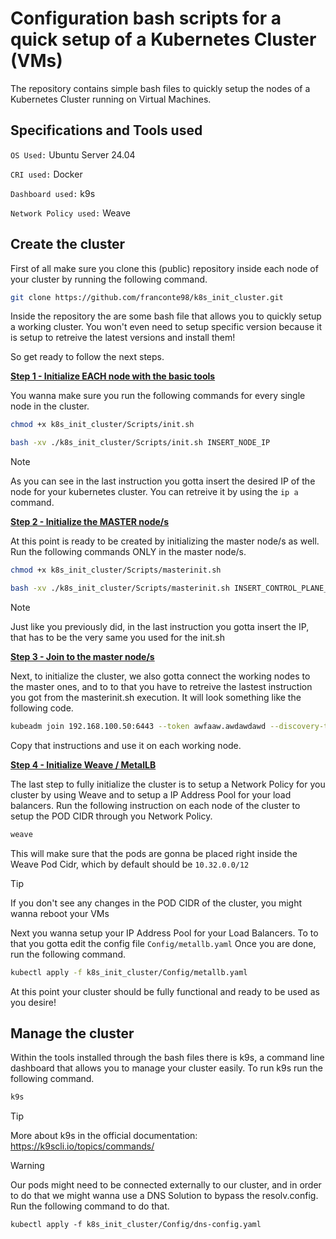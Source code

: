 # Configuration bash scripts for a quick setup of a Kubernetes Cluster (VMs)

The repository contains simple bash files to quickly setup the nodes of a Kubernetes Cluster running on Virtual Machines.

## Specifications and Tools used

` OS Used: ` Ubuntu Server 24.04  

` CRI used: ` Docker

` Dashboard used: ` k9s

` Network Policy used: ` Weave

## Create the cluster

First of all make sure you clone this (public) repository inside each node of your cluster by running the following command.

```bash
git clone https://github.com/franconte98/k8s_init_cluster.git
```

Inside the repository the are some bash file that allows you to quickly setup a working cluster. You won't even need to setup specific version because it is setup to retreive the latest versions and install them! 

So get ready to follow the next steps.

<ins>**Step 1 - Initialize EACH node with the basic tools**</ins>

You wanna make sure you run the following commands for every single node in the cluster.

```bash
chmod +x k8s_init_cluster/Scripts/init.sh
```
```bash
bash -xv ./k8s_init_cluster/Scripts/init.sh INSERT_NODE_IP
```

> [!NOTE]
> As you can see in the last instruction you gotta insert the desired IP of the node for your kubernetes cluster. You can retreive it by using the ```ip a``` command.

<ins>**Step 2 - Initialize the MASTER node/s**</ins>

At this point is ready to be created by initializing the master node/s as well. Run the following commands ONLY in the master node/s.

```bash
chmod +x k8s_init_cluster/Scripts/masterinit.sh
```
```bash
bash -xv ./k8s_init_cluster/Scripts/masterinit.sh INSERT_CONTROL_PLANE_IP
```

> [!NOTE]
> Just like you previously did, in the last instruction you gotta insert the IP, that has to be the very same you used for the init.sh

<ins>**Step 3 - Join to the master node/s**</ins>

Next, to initialize the cluster, we also gotta connect the working nodes to the master ones, and to to that you have to retreive the lastest instruction you got from the masterinit.sh execution. It will look something like the following code.

```bash
kubeadm join 192.168.100.50:6443 --token awfaaw.awdawdawd --discovery-token-ca-cert-hash sha256:1233sfjsjsnfsefiusdbmsivseunf34231 --cri-socket unix:///var/run/cri-dockerd.sock
```

Copy that instructions and use it on each working node.

<ins>**Step 4 - Initialize Weave / MetalLB**</ins>

The last step to fully initialize the cluster is to setup a Network Policy for you cluster by using Weave and to setup a IP Address Pool for your load balancers. Run the following instruction on each node of the cluster to setup the POD CIDR through you Network Policy.

```bash
weave
```

This will make sure that the pods are gonna be placed right inside the Weave Pod Cidr, which by default should be `10.32.0.0/12`

> [!TIP]
> If you don't see any changes in the POD CIDR of the cluster, you might wanna reboot your VMs

Next you wanna setup your IP Address Pool for your Load Balancers. To to that you gotta edit the config file `Config/metallb.yaml` Once you are done, run the following command.

```bash
kubectl apply -f k8s_init_cluster/Config/metallb.yaml
```

At this point your cluster should be fully functional and ready to be used as you desire!

## Manage the cluster

Within the tools installed through the bash files there is k9s, a command line dashboard that allows you to manage your cluster easily. To run k9s run the following command.

```bash
k9s
```

> [!TIP]
> More about k9s in the official documentation: https://k9scli.io/topics/commands/

> [!WARNING]
> Our pods might need to be connected externally to our cluster, and in order to do that we might wanna use a DNS Solution to bypass the resolv.config. Run the following command to do that.
>
> ```kubectl apply -f k8s_init_cluster/Config/dns-config.yaml```
